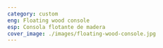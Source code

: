 ```yaml
---
category: custom
eng: Floating wood console
esp: Consola flotante de madera
cover_image: ./images/floating-wood-console.jpg
---
```


